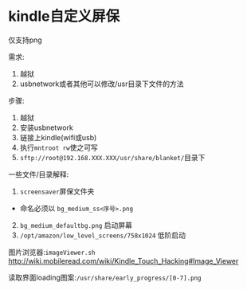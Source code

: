 # kindle自定义屏保

仅支持png

需求:

1. 越狱
2. usbnetwork或者其他可以修改/usr目录下文件的方法

步骤:

1. 越狱
2. 安装usbnetwork
3. 链接上kindle(wifi或usb)
4. 执行`mntroot rw`使之可写
5. `sftp://root@192.168.XXX.XXX/usr/share/blanket/`目录下

一些文件/目录解释:

1. `screensaver`屏保文件夹
  * 命名必须以 `bg_medium_ss<序号>.png`
2. `bg_medium_defaultbg.png` 启动屏幕
3. `/opt/amazon/low_level_screens/758x1024` 低阶启动

图片浏览器:`imageViewer.sh` http://wiki.mobileread.com/wiki/Kindle_Touch_Hacking#Image_Viewer

读取界面loading图案:`/usr/share/early_progress/[0-7].png`